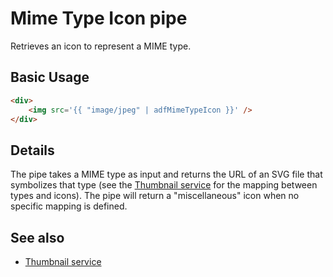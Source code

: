 # Mime Type Icon pipe

Retrieves an icon to represent a MIME type.

## Basic Usage

```HTML
<div>
    <img src='{{ "image/jpeg" | adfMimeTypeIcon }}' />
</div>
```

## Details

The pipe takes a MIME type as input and returns the URL of an SVG file that
symbolizes that type (see the [Thumbnail service](thumbnail.service.md) for the mapping between types and icons). The pipe will return a "miscellaneous" icon when no specific mapping is defined.

<!-- Don't edit the See also section. Edit seeAlsoGraph.json and run config/generateSeeAlso.js -->
<!-- seealso start -->
## See also

- [Thumbnail service](thumbnail.service.md)
<!-- seealso end -->